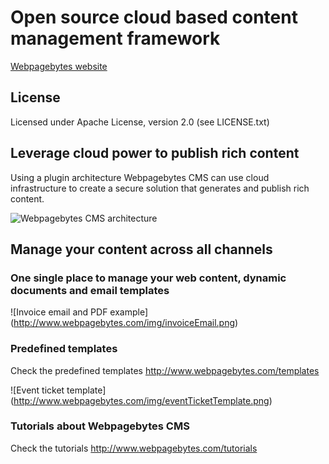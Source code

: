 # Open source cloud based content management framework
[Webpagebytes website](http://www.webpagebytes.com)

## License
Licensed under Apache License, version 2.0 (see LICENSE.txt)

## Leverage cloud power to publish rich content
Using a plugin architecture Webpagebytes CMS can use cloud infrastructure to create a secure solution that generates and publish
rich content.

![Webpagebytes CMS architecture](http://www.webpagebytes.com/img/main.png)

## Manage your content across all channels
### One single place to manage your web content, dynamic documents and email templates

![Invoice email and PDF example] (http://www.webpagebytes.com/img/invoiceEmail.png)

### Predefined templates
Check the predefined templates http://www.webpagebytes.com/templates

![Event ticket template] (http://www.webpagebytes.com/img/eventTicketTemplate.png)

### Tutorials about Webpagebytes CMS
Check the tutorials http://www.webpagebytes.com/tutorials